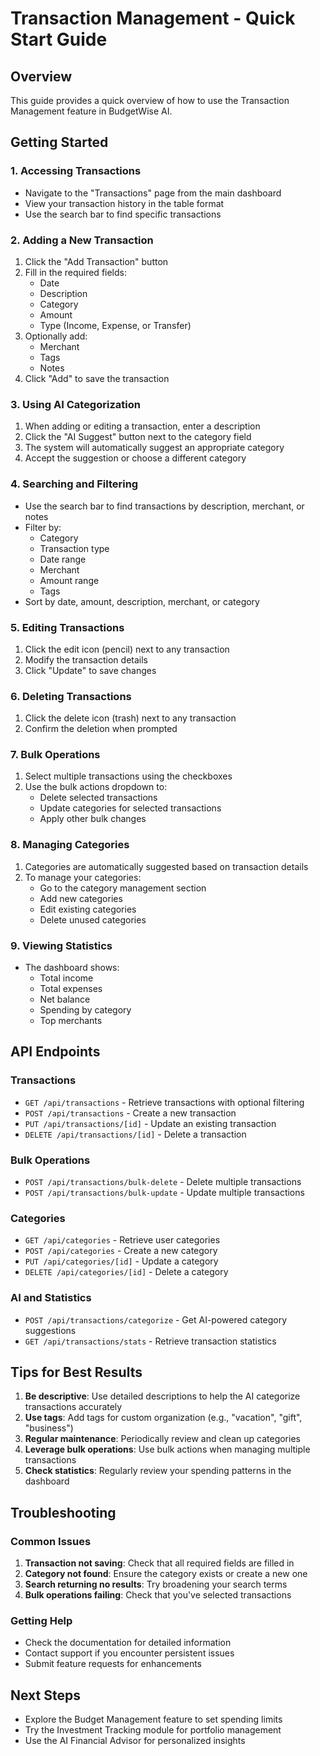 # Transaction Management - Quick Start Guide

## Overview
This guide provides a quick overview of how to use the Transaction Management feature in BudgetWise AI.

## Getting Started

### 1. Accessing Transactions
- Navigate to the "Transactions" page from the main dashboard
- View your transaction history in the table format
- Use the search bar to find specific transactions

### 2. Adding a New Transaction
1. Click the "Add Transaction" button
2. Fill in the required fields:
   - Date
   - Description
   - Category
   - Amount
   - Type (Income, Expense, or Transfer)
3. Optionally add:
   - Merchant
   - Tags
   - Notes
4. Click "Add" to save the transaction

### 3. Using AI Categorization
1. When adding or editing a transaction, enter a description
2. Click the "AI Suggest" button next to the category field
3. The system will automatically suggest an appropriate category
4. Accept the suggestion or choose a different category

### 4. Searching and Filtering
- Use the search bar to find transactions by description, merchant, or notes
- Filter by:
  - Category
  - Transaction type
  - Date range
  - Merchant
  - Amount range
  - Tags
- Sort by date, amount, description, merchant, or category

### 5. Editing Transactions
1. Click the edit icon (pencil) next to any transaction
2. Modify the transaction details
3. Click "Update" to save changes

### 6. Deleting Transactions
1. Click the delete icon (trash) next to any transaction
2. Confirm the deletion when prompted

### 7. Bulk Operations
1. Select multiple transactions using the checkboxes
2. Use the bulk actions dropdown to:
   - Delete selected transactions
   - Update categories for selected transactions
   - Apply other bulk changes

### 8. Managing Categories
1. Categories are automatically suggested based on transaction details
2. To manage your categories:
   - Go to the category management section
   - Add new categories
   - Edit existing categories
   - Delete unused categories

### 9. Viewing Statistics
- The dashboard shows:
  - Total income
  - Total expenses
  - Net balance
  - Spending by category
  - Top merchants

## API Endpoints

### Transactions
- `GET /api/transactions` - Retrieve transactions with optional filtering
- `POST /api/transactions` - Create a new transaction
- `PUT /api/transactions/[id]` - Update an existing transaction
- `DELETE /api/transactions/[id]` - Delete a transaction

### Bulk Operations
- `POST /api/transactions/bulk-delete` - Delete multiple transactions
- `POST /api/transactions/bulk-update` - Update multiple transactions

### Categories
- `GET /api/categories` - Retrieve user categories
- `POST /api/categories` - Create a new category
- `PUT /api/categories/[id]` - Update a category
- `DELETE /api/categories/[id]` - Delete a category

### AI and Statistics
- `POST /api/transactions/categorize` - Get AI-powered category suggestions
- `GET /api/transactions/stats` - Retrieve transaction statistics

## Tips for Best Results

1. **Be descriptive**: Use detailed descriptions to help the AI categorize transactions accurately
2. **Use tags**: Add tags for custom organization (e.g., "vacation", "gift", "business")
3. **Regular maintenance**: Periodically review and clean up categories
4. **Leverage bulk operations**: Use bulk actions when managing multiple transactions
5. **Check statistics**: Regularly review your spending patterns in the dashboard

## Troubleshooting

### Common Issues
1. **Transaction not saving**: Check that all required fields are filled in
2. **Category not found**: Ensure the category exists or create a new one
3. **Search returning no results**: Try broadening your search terms
4. **Bulk operations failing**: Check that you've selected transactions

### Getting Help
- Check the documentation for detailed information
- Contact support if you encounter persistent issues
- Submit feature requests for enhancements

## Next Steps
- Explore the Budget Management feature to set spending limits
- Try the Investment Tracking module for portfolio management
- Use the AI Financial Advisor for personalized insights